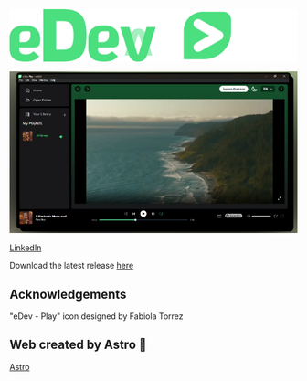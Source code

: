 [![eDev Play](/public/icon/eDevPlay.webp)](https://edev-play.vercel.app/)

![](/public/app.png)

[LinkedIn](https://www.linkedin.com/in/edson-a%C3%B1awaya/)

Download the latest release [here](https://github.com/edsonarios/play/releases)

## Acknowledgements

"eDev - Play" icon designed by Fabiola Torrez


## Web created by Astro 🚀

[Astro](https://astro.build/)
